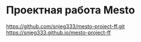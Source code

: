 # Проектная работа Mesto
https://github.com/snjeg333/mesto-project-ff.git
 https://snjeg333.github.io/mesto-project-ff

